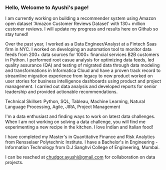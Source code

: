 ### Hello, Welcome to Ayushi's page!

I am currently working on building a recommender system using Amazon open dataset 'Amazon Customer Reviews Dataset' with 130+ million customer reviews. I will update my progress and results here on Github so stay tuned! 

Over the past year, I worked as a Data Engineer/Analyst at a Fintech Saas firm in NYC. I worked on developing an automation tool to monitor data feeds from 200+ data sources for 1000+ financial services B2B customers in Python. I performed root casue analysis for optimizing data feeds, led quality assurance (QA) and testing of migrated data through data modeling and transformations in Informatica Cloud and have a proven track record to streamline migration experience from legacy to new product worked on user stories for business intelligence dashboards using product and project management. I carried out data analysis and developed reports for senior leadership and provided actionable recommendations. 

Technical Skillset: Python, SQL, Tableau, Machine Learning, Natural Language Processing, Agile, JIRA, Project Management

I'm a data enthusiast and finding ways to work on latest data challenges. When I am not working on solving a data challenge, you will find me experimenting a new recipe in the kitchen. I love Indian and Italian food!

I have completed my Master's in Quantitative Finance and Risk Analytics from Rensselaer Polytechnic Institute. I have a Bachelor's in Engineering - Information Technology from D.J Sanghvi College of Engineering, Mumbai.

I can be reached at chudgor.ayushi@gmail.com for collaboration on data projects.

<!--
**ayushic/ayushic** is a ✨ _special_ ✨ repository because its `README.md` (this file) appears on your GitHub profile.

Here are some ideas to get you started:

- 🔭 I’m currently working on ...
- 🌱 I’m currently learning ...
- 👯 I’m looking to collaborate on ...
- 🤔 I’m looking for help with ...
- 💬 Ask me about ...
- 📫 How to reach me: ...
- 😄 Pronouns: ...
- ⚡ Fun fact: ...
-->
